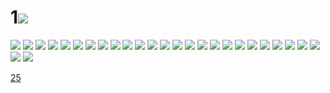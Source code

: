 # 1![](../img/24/00000001.jpg)
![](../img/24/00000002.jpg)
![](../img/24/00000003.jpg)
![](../img/24/00000004.jpg)
![](../img/24/00000005.jpg)
![](../img/24/00000006.jpg)
![](../img/24/00000007.jpg)
![](../img/24/00000008.jpg)
![](../img/24/00000009.jpg)
![](../img/24/00000010.jpg)
![](../img/24/00000011.jpg)
![](../img/24/00000012.jpg)
![](../img/24/00000013.jpg)
![](../img/24/00000014.jpg)
![](../img/24/00000015.jpg)
![](../img/24/00000016.jpg)
![](../img/24/00000017.jpg)
![](../img/24/00000018.jpg)
![](../img/24/00000019.jpg)
![](../img/24/00000020.jpg)
![](../img/24/00000021.jpg)
![](../img/24/00000022.jpg)
![](../img/24/00000023.jpg)
![](../img/24/00000024.jpg)
![](../img/24/00000025.jpg)
![](../img/24/00000026.jpg)
![](../img/24/00000027.jpg)
![](../img/24/00000028.jpg)

[25](../dir/25.md)
